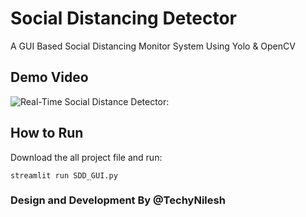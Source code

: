 # Social Distancing Detector
A GUI Based Social Distancing Monitor System Using Yolo &amp; OpenCV
## Demo Video
![Real-Time Social Distance Detector:](https://github.com/TechyNilesh/Social-Distancing-Detector/blob/master/demo_video/Social%20distance%20Detector%20New.gif?raw=true "Real-Time Social Distance Detector:")
## How to Run
Download the all project file and run:

    streamlit run SDD_GUI.py

### Design and Development By @TechyNilesh

